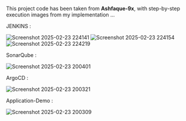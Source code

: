 This project code  has been taken from **Ashfaque-9x**, with step-by-step execution images from my implementation ...

JENKINS : 

![Screenshot 2025-02-23 224141](https://github.com/user-attachments/assets/72668582-ede5-432a-b8ac-4b928455d663)
![Screenshot 2025-02-23 224154](https://github.com/user-attachments/assets/4ae246b9-e774-4ab1-a6ce-1fa646832be8)
![Screenshot 2025-02-23 224219](https://github.com/user-attachments/assets/4aebf86f-1222-42f7-bfc6-acc5bc1d1c88)

SonarQube : 

![Screenshot 2025-02-23 200401](https://github.com/user-attachments/assets/aeb175b6-f115-445e-85d0-4f2e07e2cf8b)

ArgoCD : 

![Screenshot 2025-02-23 200321](https://github.com/user-attachments/assets/988b53e9-a283-4b3b-9adc-0afd3e673e96)

Application-Demo : 

![Screenshot 2025-02-23 200309](https://github.com/user-attachments/assets/ceb6209e-40af-4b9f-af53-9c2dbc579040)


